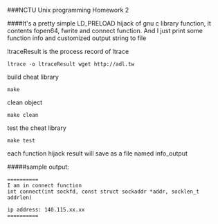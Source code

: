 ###NCTU Unix programming Homework 2

####It's a pretty simple LD_PRELOAD hijack of gnu c library function, it contents fopen64, fwrite and connect function. And I just print some function info and customized output string to file

ltraceResult is the process record of ltrace
```
ltrace -o ltraceResult wget http://adl.tw
```

build cheat library
```
make
```

clean object
```
make clean
```

test the cheat library
```
make test
```

each function hijack result will save as a file named info_output

#####sample output:
```
==========
I am in connect function
int connect(int sockfd, const struct sockaddr *addr, socklen_t addrlen)

ip address: 140.115.xx.xx
==========
```